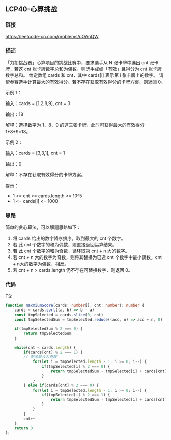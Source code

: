 ## LCP40-心算挑战

### 链接

https://leetcode-cn.com/problems/uOAnQW

### 描述

「力扣挑战赛」心算项目的挑战比赛中，要求选手从 N 张卡牌中选出 cnt 张卡牌，若这 cnt 张卡牌数字总和为偶数，则选手成绩「有效」且得分为 cnt 张卡牌数字总和。
给定数组 cards 和 cnt，其中 cards[i] 表示第 i 张卡牌上的数字。 请帮参赛选手计算最大的有效得分。若不存在获取有效得分的卡牌方案，则返回 0。

示例 1：

输入：cards = [1,2,8,9], cnt = 3

输出：18

解释：选择数字为 1、8、9 的这三张卡牌，此时可获得最大的有效得分 1+8+9=18。

示例 2：

输入：cards = [3,3,1], cnt = 1

输出：0

解释：不存在获取有效得分的卡牌方案。

提示：

* 1 <= cnt <= cards.length <= 10^5
* 1 <= cards[i] <= 1000

### 思路

简单的贪心算法，可以解题思路如下：

1. 将 cards 给出的数字降序排序，取到最大的 cnt 个数字。
2. 若 此 cnt 个数字的和为偶数，则直接返回运算结果。
3. 若 此 cnt 个数字的和为奇数，循环取第 cnt + n 大的数字。
4. 若 cnt + n 大的数字为奇数，则将其替换为已选 cnt 个数字中最小偶数。cnt + n大的数字为偶数，相反。
5. 若 cnt + n > cards.length 仍不存在可替换数字，则返回 0。

### 代码

TS:

```ts
function maxmiumScore(cards: number[], cnt: number): number {
    cards = cards.sort((a, b) => b - a)
    const tmpSelected = cards.slice(0, cnt)
    const tmpSelectedSum = tmpSelected.reduce((acc, n) => acc + n, 0)

    if(tmpSelectedSum % 2 === 0) {
        return tmpSelectedSum
    }

    while(cnt < cards.length) {
        if(cards[cnt] % 2 === 1) {
        // 剩余最大为奇数
            for(let i = tmpSelected.length - 1; i >= 0; i--) {
                if(tmpSelected[i] % 2 === 0) {
                    return tmpSelectedSum - tmpSelected[i] + cards[cnt]
                }
            }
        } else if(cards[cnt] % 2 === 0) {
            for(let i = tmpSelected.length - 1; i >= 0; i--) {
                if(tmpSelected[i] % 2 === 1) {
                    return tmpSelectedSum - tmpSelected[i] + cards[cnt]
                }
            }
        }
        cnt++
    }
    return 0
};

```
